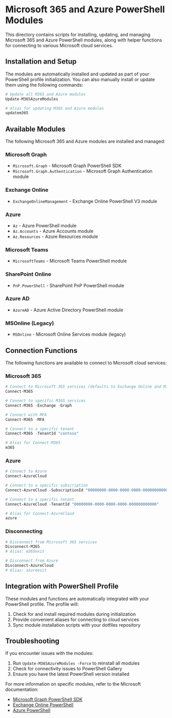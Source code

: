 # Microsoft 365 and Azure PowerShell Modules

This directory contains scripts for installing, updating, and managing Microsoft 365 and Azure PowerShell modules, along with helper functions for connecting to various Microsoft cloud services.

## Installation and Setup

The modules are automatically installed and updated as part of your PowerShell profile initialization. You can also manually install or update them using the following commands:

```powershell
# Update all M365 and Azure modules
Update-M365AzureModules

# Alias for updating M365 and Azure modules
updatem365
```

## Available Modules

The following Microsoft 365 and Azure modules are installed and managed:

### Microsoft Graph
- `Microsoft.Graph` - Microsoft Graph PowerShell SDK
- `Microsoft.Graph.Authentication` - Microsoft Graph Authentication module

### Exchange Online
- `ExchangeOnlineManagement` - Exchange Online PowerShell V3 module

### Azure
- `Az` - Azure PowerShell module
- `Az.Accounts` - Azure Accounts module
- `Az.Resources` - Azure Resources module

### Microsoft Teams
- `MicrosoftTeams` - Microsoft Teams PowerShell module

### SharePoint Online
- `PnP.PowerShell` - SharePoint PnP PowerShell module

### Azure AD
- `AzureAD` - Azure Active Directory PowerShell module

### MSOnline (Legacy)
- `MSOnline` - Microsoft Online Services module (legacy)

## Connection Functions

The following functions are available to connect to Microsoft cloud services:

### Microsoft 365

```powershell
# Connect to Microsoft 365 services (defaults to Exchange Online and Microsoft Graph)
Connect-M365

# Connect to specific M365 services
Connect-M365 -Exchange -Graph

# Connect with MFA
Connect-M365 -MFA

# Connect to a specific tenant
Connect-M365 -TenantId "contoso"

# Alias for Connect-M365
m365
```

### Azure

```powershell
# Connect to Azure
Connect-AzureCloud

# Connect to a specific subscription
Connect-AzureCloud -SubscriptionId "00000000-0000-0000-0000-000000000000"

# Connect to a specific tenant
Connect-AzureCloud -TenantId "00000000-0000-0000-0000-000000000000"

# Alias for Connect-AzureCloud
azure
```

### Disconnecting

```powershell
# Disconnect from Microsoft 365 services
Disconnect-M365
# Alias: m365exit

# Disconnect from Azure
Disconnect-AzureCloud
# Alias: azureexit
```

## Integration with PowerShell Profile

These modules and functions are automatically integrated with your PowerShell profile. The profile will:

1. Check for and install required modules during initialization
2. Provide convenient aliases for connecting to cloud services
3. Sync module installation scripts with your dotfiles repository

## Troubleshooting

If you encounter issues with the modules:

1. Run `Update-M365AzureModules -Force` to reinstall all modules
2. Check for connectivity issues to PowerShell Gallery
3. Ensure you have the latest PowerShell version installed

For more information on specific modules, refer to the Microsoft documentation:
- [Microsoft Graph PowerShell SDK](https://docs.microsoft.com/en-us/powershell/microsoftgraph/overview)
- [Exchange Online PowerShell](https://docs.microsoft.com/en-us/powershell/exchange/exchange-online-powershell)
- [Azure PowerShell](https://docs.microsoft.com/en-us/powershell/azure/overview)
